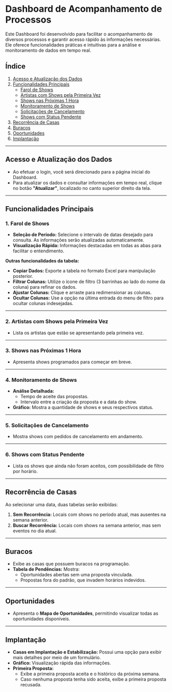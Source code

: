 # Dashboard de Acompanhamento de Processos

Este Dashboard foi desenvolvido para facilitar o acompanhamento de diversos processos e garantir acesso rápido às informações necessárias. Ele oferece funcionalidades práticas e intuitivas para a análise e monitoramento de dados em tempo real.

## Índice

1. [Acesso e Atualização dos Dados](#acesso-e-atualização-dos-dados)  
2. [Funcionalidades Principais](#funcionalidades-principais)  
   - [Farol de Shows](#1-farol-de-shows)  
   - [Artistas com Shows pela Primeira Vez](#2-artistas-com-shows-pela-primeira-vez)  
   - [Shows nas Próximas 1 Hora](#3-shows-nas-próximas-1-hora)  
   - [Monitoramento de Shows](#4-monitoramento-de-shows)  
   - [Solicitações de Cancelamento](#5-solicitações-de-cancelamento)  
   - [Shows com Status Pendente](#6-shows-com-status-pendente)  
3. [Recorrência de Casas](#recorrência-de-casas)  
4. [Buracos](#buracos)  
5. [Oportunidades](#oportunidades)  
6. [Implantação](#implantação)  

---

## Acesso e Atualização dos Dados

- Ao efetuar o login, você será direcionado para a página inicial do Dashboard.
- Para atualizar os dados e consultar informações em tempo real, clique no botão **"Atualizar"**, localizado no canto superior direito da tela.

---

## Funcionalidades Principais

### 1. Farol de Shows

- **Seleção de Período:** Selecione o intervalo de datas desejado para consulta. As informações serão atualizadas automaticamente.
- **Visualização Rápida:** Informações destacadas em todas as abas para facilitar o entendimento.

**Outras funcionalidades da tabela:**
- **Copiar Dados:** Exporte a tabela no formato Excel para manipulação posterior.
- **Filtrar Colunas:** Utilize o ícone de filtro (3 barrinhas ao lado do nome da coluna) para refinar os dados.
- **Ajustar Colunas:** Clique e arraste para redimensionar as colunas.
- **Ocultar Colunas:** Use a opção na última entrada do menu de filtro para ocultar colunas indesejadas.

---

### 2. Artistas com Shows pela Primeira Vez

- Lista os artistas que estão se apresentando pela primeira vez.

---

### 3. Shows nas Próximas 1 Hora

- Apresenta shows programados para começar em breve.

---

### 4. Monitoramento de Shows

- **Análise Detalhada:** 
  - Tempo de aceite das propostas.
  - Intervalo entre a criação da proposta e a data do show.
- **Gráfico:** Mostra a quantidade de shows e seus respectivos status.

---

### 5. Solicitações de Cancelamento

- Mostra shows com pedidos de cancelamento em andamento.

---

### 6. Shows com Status Pendente

- Lista os shows que ainda não foram aceitos, com possibilidade de filtro por horário.

---

## Recorrência de Casas

Ao selecionar uma data, duas tabelas serão exibidas:

1. **Sem Recorrência:** Locais com shows no período atual, mas ausentes na semana anterior.  
2. **Buscar Recorrência:** Locais com shows na semana anterior, mas sem eventos no dia atual.

---

## Buracos

- Exibe as casas que possuem buracos na programação.  
- **Tabela de Pendências:** Mostra:
  - Oportunidades abertas sem uma proposta vinculada.
  - Propostas fora do padrão, que invadem horários indevidos.

---

## Oportunidades

- Apresenta o **Mapa de Oportunidades**, permitindo visualizar todas as oportunidades disponíveis.

---

## Implantação

- **Casas em Implantação e Estabilização:** Possui uma opção para exibir mais detalhes por meio de um formulário.
- **Gráfico:** Visualização rápida das informações.  
- **Primeira Proposta:**  
  - Exibe a primeira proposta aceita e o histórico da próxima semana.  
  - Caso nenhuma proposta tenha sido aceita, exibe a primeira proposta recusada.